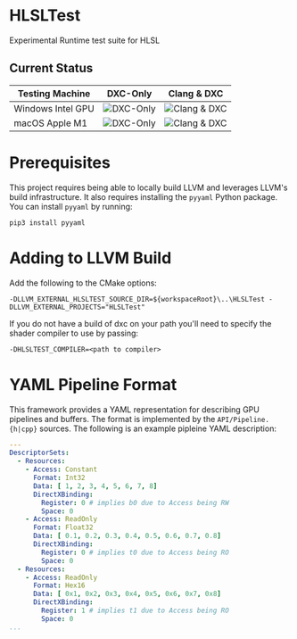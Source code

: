 # HLSLTest
Experimental Runtime test suite for HLSL

## Current Status

| Testing Machine | DXC-Only | Clang & DXC |
|-----------------|----------|-------------|
| Windows Intel GPU | ![DXC-Only](https://github.com/llvm-beanz/HLSLTEst/actions/workflows/windows-intel-dxc-only.yaml/badge.svg) | ![Clang & DXC](https://github.com/llvm-beanz/HLSLTEst/actions/workflows/windows-intel.yaml/badge.svg) |
| macOS Apple M1 | ![DXC-Only](https://github.com/llvm-beanz/HLSLTEst/actions/workflows/macos-dxc-only.yaml/badge.svg) | ![Clang & DXC](https://github.com/llvm-beanz/HLSLTEst/actions/workflows/macos.yaml/badge.svg) |


# Prerequisites

This project requires being able to locally build LLVM and leverages LLVM's build infrastructure. It also requires installing the `pyyaml` Python package. You can install `pyyaml` by running:

```shell
pip3 install pyyaml
```

# Adding to LLVM Build

Add the following to the CMake options:

```shell
-DLLVM_EXTERNAL_HLSLTEST_SOURCE_DIR=${workspaceRoot}\..\HLSLTest -DLLVM_EXTERNAL_PROJECTS="HLSLTest"
```

If you do not have a build of dxc on your path you'll need to specify the shader
compiler to use by passing:

```shell
-DHLSLTEST_COMPILER=<path to compiler>
```

# YAML Pipeline Format

This framework provides a YAML representation for describing GPU pipelines and buffers. The format is implemented by the `API/Pipeline.{h|cpp}` sources. The following is an example pipleine YAML description:

```yaml
---
DescriptorSets:
  - Resources:
    - Access: Constant
      Format: Int32
      Data: [ 1, 2, 3, 4, 5, 6, 7, 8]
      DirectXBinding:
        Register: 0 # implies b0 due to Access being RW
        Space: 0
    - Access: ReadOnly
      Format: Float32
      Data: [ 0.1, 0.2, 0.3, 0.4, 0.5, 0.6, 0.7, 0.8]
      DirectXBinding:
        Register: 0 # implies t0 due to Access being RO
        Space: 0
  - Resources:
    - Access: ReadOnly
      Format: Hex16
      Data: [ 0x1, 0x2, 0x3, 0x4, 0x5, 0x6, 0x7, 0x8]
      DirectXBinding:
        Register: 1 # implies t1 due to Access being RO
        Space: 0
...
```
